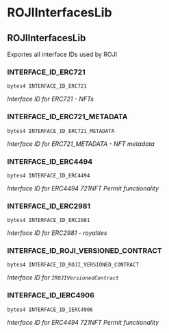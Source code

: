 # ROJIInterfacesLib

## ROJIInterfacesLib

Exportes all interface IDs used by ROJI

### INTERFACE\_ID\_ERC721

```solidity
bytes4 INTERFACE_ID_ERC721
```

_Interface ID for ERC721 - NFTs_

### INTERFACE\_ID\_ERC721\_METADATA

```solidity
bytes4 INTERFACE_ID_ERC721_METADATA
```

_Interface ID for ERC721\_METADATA - NFT metadata_

### INTERFACE\_ID\_ERC4494

```solidity
bytes4 INTERFACE_ID_ERC4494
```

_Interface ID for ERC4494 721NFT Permit functionality_

### INTERFACE\_ID\_ERC2981

```solidity
bytes4 INTERFACE_ID_ERC2981
```

_Interface ID for ERC2981 - royalties_

### INTERFACE\_ID\_ROJI\_VERSIONED\_CONTRACT

```solidity
bytes4 INTERFACE_ID_ROJI_VERSIONED_CONTRACT
```

_Interface ID for `IROJIVersionedContract`_

### INTERFACE\_ID\_IERC4906

```solidity
bytes4 INTERFACE_ID_IERC4906
```

_Interface ID for ERC4494 721NFT Permit functionality_
